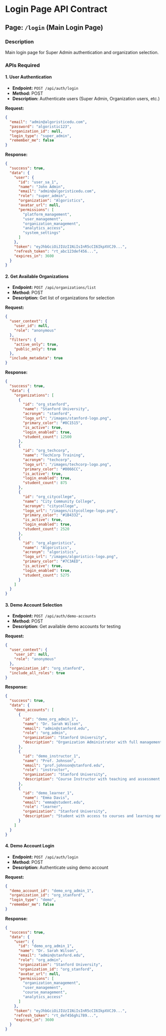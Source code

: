 # Login Page API Contract

## Page: `/login` (Main Login Page)

### Description
Main login page for Super Admin authentication and organization selection.

### APIs Required

#### 1. User Authentication
- **Endpoint:** `POST /api/auth/login`
- **Method:** POST
- **Description:** Authenticate users (Super Admin, Organization users, etc.)

**Request:**
```json
{
  "email": "admin@algoristicedu.com",
  "password": "algoristic123",
  "organization_id": null,
  "login_type": "super_admin",
  "remember_me": false
}
```

**Response:**
```json
{
  "success": true,
  "data": {
    "user": {
      "id": "user_sa_1",
      "name": "John Admin",
      "email": "admin@algoristicedu.com",
      "role": "super_admin",
      "organization": "Algoristics",
      "avatar_url": null,
      "permissions": [
        "platform_management",
        "user_management",
        "organization_management",
        "analytics_access",
        "system_settings"
      ]
    },
    "token": "eyJhbGciOiJIUzI1NiIsInR5cCI6IkpXVCJ9...",
    "refresh_token": "rt_abc123def456...",
    "expires_in": 3600
  }
}
```

#### 2. Get Available Organizations
- **Endpoint:** `POST /api/organizations/list`
- **Method:** POST
- **Description:** Get list of organizations for selection

**Request:**
```json
{
  "user_context": {
    "user_id": null,
    "role": "anonymous"
  },
  "filters": {
    "active_only": true,
    "public_only": true
  },
  "include_metadata": true
}
```

**Response:**
```json
{
  "success": true,
  "data": {
    "organizations": [
      {
        "id": "org_stanford",
        "name": "Stanford University",
        "acronym": "stanford",
        "logo_url": "/images/stanford-logo.png",
        "primary_color": "#8C1515",
        "is_active": true,
        "login_enabled": true,
        "student_count": 12500
      },
      {
        "id": "org_techcorp",
        "name": "TechCorp Training", 
        "acronym": "techcorp",
        "logo_url": "/images/techcorp-logo.png",
        "primary_color": "#0066CC",
        "is_active": true,
        "login_enabled": true,
        "student_count": 875
      },
      {
        "id": "org_citycollege",
        "name": "City Community College",
        "acronym": "citycollege", 
        "logo_url": "/images/citycollege-logo.png",
        "primary_color": "#1B4332",
        "is_active": true,
        "login_enabled": true,
        "student_count": 2520
      },
      {
        "id": "org_algoristics",
        "name": "Algoristics",
        "acronym": "algoristics",
        "logo_url": "/images/algoristics-logo.png", 
        "primary_color": "#7C3AED",
        "is_active": true,
        "login_enabled": true,
        "student_count": 5275
      }
    ]
  }
}
```

#### 3. Demo Account Selection
- **Endpoint:** `POST /api/auth/demo-accounts`
- **Method:** POST
- **Description:** Get available demo accounts for testing

**Request:**
```json
{
  "user_context": {
    "user_id": null,
    "role": "anonymous"
  },
  "organization_id": "org_stanford",
  "include_all_roles": true
}
```

**Response:**
```json
{
  "success": true,
  "data": {
    "demo_accounts": [
      {
        "id": "demo_org_admin_1",
        "name": "Dr. Sarah Wilson",
        "email": "admin@stanford.edu",
        "role": "org_admin",
        "organization": "Stanford University",
        "description": "Organization Administrator with full management access"
      },
      {
        "id": "demo_instructor_1", 
        "name": "Prof. Johnson",
        "email": "prof.johnson@stanford.edu",
        "role": "instructor",
        "organization": "Stanford University",
        "description": "Course Instructor with teaching and assessment capabilities"
      },
      {
        "id": "demo_learner_1",
        "name": "Emma Davis", 
        "email": "emma@student.edu",
        "role": "learner",
        "organization": "Stanford University",
        "description": "Student with access to courses and learning materials"
      }
    ]
  }
}
```

#### 4. Demo Account Login
- **Endpoint:** `POST /api/auth/login`
- **Method:** POST
- **Description:** Authenticate using demo account

**Request:**
```json
{
  "demo_account_id": "demo_org_admin_1",
  "organization_id": "org_stanford",
  "login_type": "demo",
  "remember_me": false
}
```

**Response:**
```json
{
  "success": true,
  "data": {
    "user": {
      "id": "demo_org_admin_1",
      "name": "Dr. Sarah Wilson",
      "email": "admin@stanford.edu", 
      "role": "org_admin",
      "organization": "Stanford University",
      "organization_id": "org_stanford",
      "avatar_url": null,
      "permissions": [
        "organization_management",
        "user_management",
        "course_management", 
        "analytics_access"
      ]
    },
    "token": "eyJhbGciOiJIUzI1NiIsInR5cCI6IkpXVCJ9...",
    "refresh_token": "rt_def456ghi789...",
    "expires_in": 3600
  }
}
```